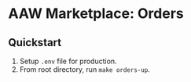 # AAW Marketplace: Orders

## Quickstart
1. Setup `.env` file for production.
2. From root directory, run `make orders-up`.
